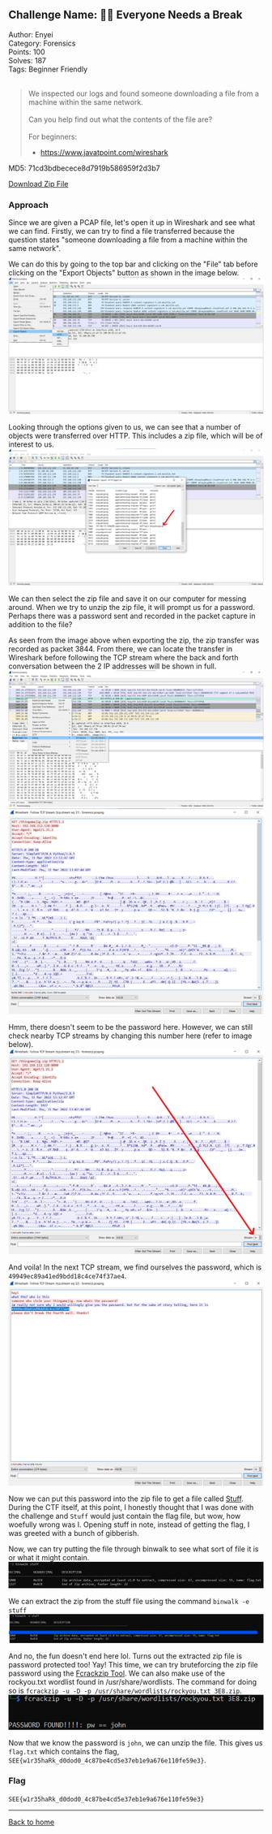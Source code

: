 ## Challenge Name: 🧑‍🎓 Everyone Needs a Break
Author: Enyei  
Category: Forensics  
Points: 100  
Solves: 187  
Tags: Beginner Friendly  
<br>
>We inspected our logs and found someone downloading a file from a machine within the same network.<br><br>
Can you help find out what the contents of the file are?<br><br>
For beginners:
> - https://www.javatpoint.com/wireshark

MD5: 71cd3bdbecece8d7919b586959f2d3b7

[Download Zip File](https://github.com/Team-Rainbow-Hash/seetf-2022-writeups/blob/main/forensics/%F0%9F%A7%91%E2%80%8D%F0%9F%8E%93%20Sniffed%20Traffic/files/forensics_sniffed_traffic.zip "Zip File")


### Approach
Since we are given a PCAP file, let's open it up in Wireshark and see what we can find. Firstly, we can try to find a file transferred because the question states "someone downloading a file from a machine within the same network". 

We can do this by going to the top bar and clicking on the "File" tab before clicking on the "Export Objects" button as shown in the image below.
![img](https://github.com/Team-Rainbow-Hash/seetf-2022-writeups/blob/main/forensics/%F0%9F%A7%91%E2%80%8D%F0%9F%8E%93%20Sniffed%20Traffic/files/Wireshark%20Export%201.png "Image")

Looking through the options given to us, we can see that a number of objects were transferred over HTTP. This includes a zip file, which will be of interest to us.
![img](https://github.com/Team-Rainbow-Hash/seetf-2022-writeups/blob/main/forensics/%F0%9F%A7%91%E2%80%8D%F0%9F%8E%93%20Sniffed%20Traffic/files/Wireshark%20Export%202.png "Image")

We can then select the zip file and save it on our computer for messing around. When we try to unzip the zip file, it will prompt us for a password. Perhaps there was a password sent and recorded in the packet capture in addition to the file?

As seen from the image above when exporting the zip, the zip transfer was recorded as packet 3844. From there, we can locate the transfer in Wireshark before following the TCP stream where the back and forth conversation between the 2 IP addresses will be shown in full.
![img](https://github.com/Team-Rainbow-Hash/seetf-2022-writeups/blob/main/forensics/%F0%9F%A7%91%E2%80%8D%F0%9F%8E%93%20Sniffed%20Traffic/files/Wireshark%20Password%201.png "Image")
![img](https://github.com/Team-Rainbow-Hash/seetf-2022-writeups/blob/main/forensics/%F0%9F%A7%91%E2%80%8D%F0%9F%8E%93%20Sniffed%20Traffic/files/Wireshark%20Password%202.png "Image")

Hmm, there doesn't seem to be the password here. However, we can still check nearby TCP streams by changing this number here (refer to image below).
![img](https://github.com/Team-Rainbow-Hash/seetf-2022-writeups/blob/main/forensics/%F0%9F%A7%91%E2%80%8D%F0%9F%8E%93%20Sniffed%20Traffic/files/Wireshark%20Password%203.png "Image")

And voila! In the next TCP stream, we find ourselves the password, which is `49949ec89a41ed9bdd18c4ce74f37ae4`.
![img](https://github.com/Team-Rainbow-Hash/seetf-2022-writeups/blob/main/forensics/%F0%9F%A7%91%E2%80%8D%F0%9F%8E%93%20Sniffed%20Traffic/files/Wireshark%20Password%204.png "Image")

Now we can put this password into the zip file to get a file called [Stuff]( "File"). During the CTF itself, at this point, I honestly thought that I was done with the challenge and `Stuff` would just contain the flag file, but wow, how woefully wrong was I. Opening stuff in note, instead of getting the flag, I was greeted with a bunch of gibberish. 

Now, we can try putting the file through binwalk to see what sort of file it is or what it might contain.
![img](https://github.com/Team-Rainbow-Hash/seetf-2022-writeups/blob/main/forensics/%F0%9F%A7%91%E2%80%8D%F0%9F%8E%93%20Sniffed%20Traffic/files/Stuff%20Binwalk.png "Image")

We can extract the zip from the stuff file using the command `binwalk -e stuff`
![img](https://github.com/Team-Rainbow-Hash/seetf-2022-writeups/blob/main/forensics/%F0%9F%A7%91%E2%80%8D%F0%9F%8E%93%20Sniffed%20Traffic/files/Stuff%20Binwalk%202.png "Image")

And no, the fun doesn't end here lol. Turns out the extracted zip file is password protected too! Yay! This time, we can try bruteforcing the zip file password using the [Fcrackzip Tool](https://www.geeksforgeeks.org/fcrackzip-tool-crack-a-zip-file-password-in-kali-linux/). We can also make use of the rockyou.txt wordlist found in /usr/share/wordlists. The command for doing so is `fcrackzip -u -D -p /usr/share/wordlists/rockyou.txt 3E8.zip`.
![img](https://github.com/Team-Rainbow-Hash/seetf-2022-writeups/blob/main/forensics/%F0%9F%A7%91%E2%80%8D%F0%9F%8E%93%20Sniffed%20Traffic/files/fcrackzip.png "Image")

Now that we know the password is `john`, we can unzip the file. This gives us `flag.txt` which contains the flag, `SEE{w1r35haRk_d0dod0_4c87be4cd5e37eb1e9a676e110fe59e3}`.


### Flag
`SEE{w1r35haRk_d0dod0_4c87be4cd5e37eb1e9a676e110fe59e3}`

---
[Back to home](https://github.com/Team-Rainbow-Hash/seetf-2022-writeups)